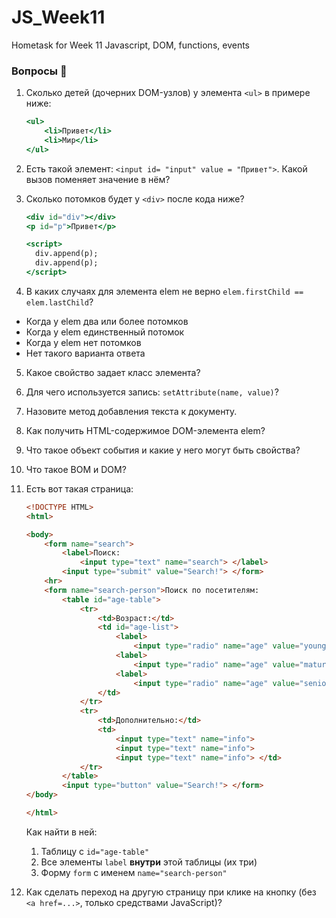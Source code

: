 # JS_Week11
Hometask for Week 11 Javascript, DOM, functions, events

### Вопросы 💎

1. Сколько детей (дочерних DOM-узлов) у элемента `<ul>` в примере ниже:
   
        
    ```jsx
    <ul>
        <li>Привет</li>
        <li>Мир</li>
    </ul>
    ```
    
2. Есть такой элемент: `<input id= "input" value = "Привет">`. Какой вызов поменяет значение в нём?
3. Сколько потомков будет у `<div>` после кода ниже?
    
    ```jsx
    <div id="div"></div>
    <p id="p">Привет</p>
    
    <script>
      div.append(p);
      div.append(p);
    </script>
    ```
    
4. В каких случаях для элемента elem не верно `elem.firstChild == elem.lastChild`?
- Когда у elem два или более потомков
- Когда у elem единственный потомок
- Когда у elem нет потомков
- Нет такого варианта ответа
5. Какое свойство задает класс элемента?
6. Для чего используется запись: `setAttribute(name, value)`?
7. Назовите метод добавления текста к документу.
8. Как получить HTML-содержимое DOM-элемента elem?
9. Что такое объект события и какие у него могут быть свойства?
10. Что такое BOM и DOM?
11. Есть вот такая страница:
    
    ```html
    <!DOCTYPE HTML>
    <html>
    
    <body>
    	<form name="search">
    		<label>Поиск:
    			<input type="text" name="search"> </label>
    		<input type="submit" value="Search!"> </form>
    	<hr>
    	<form name="search-person">Поиск по посетителям:
    		<table id="age-table">
    			<tr>
    				<td>Возраст:</td>
    				<td id="age-list">
    					<label>
    						<input type="radio" name="age" value="young">до 18</label>
    					<label>
    						<input type="radio" name="age" value="mature">18-50</label>
    					<label>
    						<input type="radio" name="age" value="senior">старше 50</label>
    				</td>
    			</tr>
    			<tr>
    				<td>Дополнительно:</td>
    				<td>
    					<input type="text" name="info">
    					<input type="text" name="info">
    					<input type="text" name="info"> </td>
    			</tr>
    		</table>
    		<input type="button" value="Search!"> </form>
    </body>
    
    </html>
    ```
    
    Как найти в ней:
    
    1. Таблицу с `id="age-table"`
    2. Все элементы `label` **внутри** этой таблицы (их три)
    3. Форму `form` с именем `name="search-person"`
12. Как сделать переход на другую страницу при клике на кнопку (без `<a href=...>`, только средствами JavaScript)?

